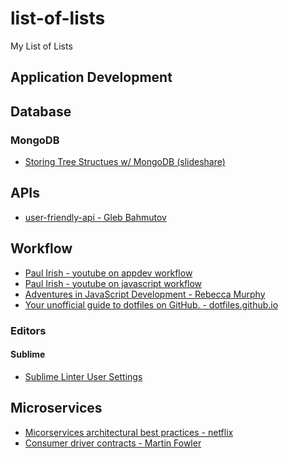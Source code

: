 # list-of-lists
My List of Lists

## Application Development 

## Database
### MongoDB

* [Storing Tree Structues w/ MongoDB (slideshare)](http://www.slideshare.net/voronenko/storing-tree-structures-with-mongodb)

## APIs
* [user-friendly-api - Gleb Bahmutov](http://glebbahmutov.com/blog/user-friendly-api/)

## Workflow
* [Paul Irish - youtube on appdev workflow](https://www.youtube.com/watch?v=vDbbz-BdyYc)
* [Paul Irish - youtube on javascript workflow](https://www.youtube.com/watch?v=f7AU2Ozu8eo)
* [Adventures in JavaScript Development - Rebecca Murphy](http://rmurphey.com/)
* <a href="http://dotfiles.github.io" target="_blank">Your unofficial guide to dotfiles on GitHub. - dotfiles.github.io</a>

###  Editors
#### Sublime

* [Sublime Linter User Settings](http://bl.ocks.org/bretdavidson/3189814)


## Microservices

* [Micorservices architectural best practices - netflix](https://www.nginx.com/blog/microservices-at-netflix-architectural-best-practices/)
* [Consumer driver contracts - Martin Fowler](http://martinfowler.com/articles/consumerDrivenContracts.html)

